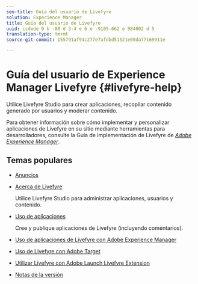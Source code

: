 ```yaml
---
seo-title: Guía del usuario de Livefyre
solution: Experience Manager
title: Guía del usuario de Livefyre
uuid: ccdede 9 b -88 d 3-4 e 6 e -9105-662 e 984002 d 5
translation-type: tm+mt
source-git-commit: 155791af94c277e7afdbd51521e00da77169911e

---
```



# Guía del usuario de Experience Manager Livefyre {#livefyre-help}

Utilice Livefyre Studio para crear aplicaciones, recopilar contenido generado por usuarios y moderar contenido.

Para obtener información sobre cómo implementar y personalizar aplicaciones de Livefyre en su sitio mediante herramientas para desarrolladores, consulte la Guía de implementación de Livefyre de [*Adobe Experience Manager*](/help/implementation/home.md).

## Temas populares

* [Anuncios](c-anouncements.md#c_anouncements)

* [Acerca de Livefyre](c-product.md#c_product)

   Utilice Livefyre Studio para administrar aplicaciones, usuarios y contenido.

* [Uso de aplicaciones](c-about-apps/c-about-apps.md#c_about_apps)

   Cree y publique aplicaciones de Livefyre (incluyendo comentarios).

* [Uso de aplicaciones de Livefyre con Adobe Experience Manager](https://helpx.adobe.com/experience-manager/6-4/sites/administering/using/livefyre.html)


* [Uso de Livefyre con Adobe Target](/help/using/c-library/livefyre-target.md)

* [Utilizar Livefyre con Adobe Launch Livefyre Extension](https://docs.adobelaunch.com/extension-reference/web/adobe-livefyre-extension)

* [Notas de la versión](c-rn/c-rn.md#c_rn)

